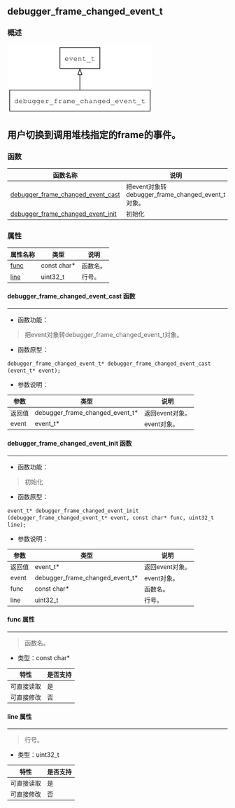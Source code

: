 ## debugger\_frame\_changed\_event\_t
### 概述
![image](images/debugger_frame_changed_event_t_0.png)

用户切换到调用堆栈指定的frame的事件。
----------------------------------
### 函数
<p id="debugger_frame_changed_event_t_methods">

| 函数名称 | 说明 | 
| -------- | ------------ | 
| <a href="#debugger_frame_changed_event_t_debugger_frame_changed_event_cast">debugger\_frame\_changed\_event\_cast</a> | 把event对象转debugger_frame_changed_event_t对象。 |
| <a href="#debugger_frame_changed_event_t_debugger_frame_changed_event_init">debugger\_frame\_changed\_event\_init</a> | 初始化 |
### 属性
<p id="debugger_frame_changed_event_t_properties">

| 属性名称 | 类型 | 说明 | 
| -------- | ----- | ------------ | 
| <a href="#debugger_frame_changed_event_t_func">func</a> | const char* | 函数名。 |
| <a href="#debugger_frame_changed_event_t_line">line</a> | uint32\_t | 行号。 |
#### debugger\_frame\_changed\_event\_cast 函数
-----------------------

* 函数功能：

> <p id="debugger_frame_changed_event_t_debugger_frame_changed_event_cast">把event对象转debugger_frame_changed_event_t对象。

* 函数原型：

```
debugger_frame_changed_event_t* debugger_frame_changed_event_cast (event_t* event);
```

* 参数说明：

| 参数 | 类型 | 说明 |
| -------- | ----- | --------- |
| 返回值 | debugger\_frame\_changed\_event\_t* | 返回event对象。 |
| event | event\_t* | event对象。 |
#### debugger\_frame\_changed\_event\_init 函数
-----------------------

* 函数功能：

> <p id="debugger_frame_changed_event_t_debugger_frame_changed_event_init">初始化

* 函数原型：

```
event_t* debugger_frame_changed_event_init (debugger_frame_changed_event_t* event, const char* func, uint32_t line);
```

* 参数说明：

| 参数 | 类型 | 说明 |
| -------- | ----- | --------- |
| 返回值 | event\_t* | 返回event对象。 |
| event | debugger\_frame\_changed\_event\_t* | event对象。 |
| func | const char* | 函数名。 |
| line | uint32\_t | 行号。 |
#### func 属性
-----------------------
> <p id="debugger_frame_changed_event_t_func">函数名。

* 类型：const char*

| 特性 | 是否支持 |
| -------- | ----- |
| 可直接读取 | 是 |
| 可直接修改 | 否 |
#### line 属性
-----------------------
> <p id="debugger_frame_changed_event_t_line">行号。

* 类型：uint32\_t

| 特性 | 是否支持 |
| -------- | ----- |
| 可直接读取 | 是 |
| 可直接修改 | 否 |

